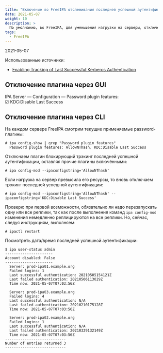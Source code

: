 ```yaml
---
title: "Включение во FreeIPA отслеживания последней успешной аутентификации пользовательских аккаунтов"
date: 2021-05-07
weight: 10
description: >
  По умолчанию, во FreeIPA, для уменьшения нагрузки на серверы, отключено отслеживание последней успешной аутентификации пользовательских аккаунтов. Здесь описано, как выключить и вновь включить плагин, отвечающие за эту опцию.
tags:
  - FreeIPA
---
```


2021-05-07

Использованные источники:
- [Enabling Tracking of Last Successful Kerberos Authentication](https://access.redhat.com/documentation/en-us/red_hat_enterprise_linux/7/html/linux_domain_identity_authentication_and_policy_guide/enabling-tracking-of-last-successful-kerberos-authentication)

## Отключение плагина через GUI
IPA Server&nbsp;&mdash;&nbsp;Configuration&nbsp;&mdash;&nbsp;Password plugin features:<br>
☑ KDC:Disable Last Success

## Отключение плагина через CLI
На каждом сервере FreeIPA смотрим текущие применяемые password-плагины:
```
# ipa config-show | grep "Password plugin features"
  Password plugin features: AllowNThash, KDC:Disable Last Success
```

Отключаем плагин блокирующий трэкинг последней успешной аутентификации, оставляя прочие плагины включёнными:
```
# ipa config-mod --ipaconfigstring='AllowNThash'
```

Если нагрузка на сервер превысила его ресурсы, то вновь отключаем трэкинг последней успешной аутентификации:
```
# ipa config-mod --ipaconfigstring='AllowNThash' --ipaconfigstring='KDC:Disable Last Success'
```

Проверю при первой возможности, обязательно ли надо перезапускать одну или все реплики, так как после выполнения команд `ipa config-mod` изменения немедленно реплицируются на все реплики. Но, сейчас, следуя инструкциям, выполняем:
```
# ipactl restart
```

Посмотреть дата/время последней успешной аутентификации:
```
$ ipa user-status admin
----------------------
Account disabled: False
----------------------
  Server: prod-ipa01.example.org
  Failed logins: 1
  Last successful authentication: 20210505154121Z
  Last failed authentication: 20210506113029Z
  Time now: 2021-05-07T07:03:56Z

  Server: prod-ipa03.example.org
  Failed logins: 4
  Last successful authentication: N/A
  Last failed authentication: 20210210175128Z
  Time now: 2021-05-07T07:03:56Z

  Server: prod-ipa02.example.org
  Failed logins: 1
  Last successful authentication: N/A
  Last failed authentication: 20210329132149Z
  Time now: 2021-05-07T07:03:56Z
----------------------------
Number of entries returned 3
----------------------------
```
